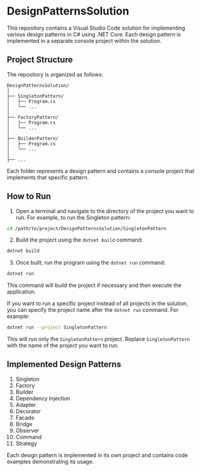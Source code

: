 
# DesignPatternsSolution

This repository contains a Visual Studio Code solution for implementing various design patterns in C# using .NET Core. Each design pattern is implemented in a separate console project within the solution.

## Project Structure

The repository is organized as follows:

```
DesignPatternsSolution/
│
├── SingletonPattern/
│   ├── Program.cs
│   └── ...
│
├── FactoryPattern/
│   ├── Program.cs
│   └── ...
│
├── BuilderPattern/
│   ├── Program.cs
│   └── ...
│
├── ...
```

Each folder represents a design pattern and contains a console project that implements that specific pattern.

## How to Run

1. Open a terminal and navigate to the directory of the project you want to run. For example, to run the Singleton pattern:

```bash
cd /path/to/project/DesignPatternsSolution/SingletonPattern
```

2. Build the project using the `dotnet build` command:

```bash
dotnet build
```

3. Once built, run the program using the `dotnet run` command:

```bash
dotnet run
```

This command will build the project if necessary and then execute the application.

If you want to run a specific project instead of all projects in the solution, you can specify the project name after the `dotnet run` command. For example:

```bash
dotnet run --project SingletonPattern
```

This will run only the `SingletonPattern` project. Replace `SingletonPattern` with the name of the project you want to run.

## Implemented Design Patterns

1. Singleton
2. Factory
3. Builder
4. Dependency Injection
5. Adapter
6. Decorator
7. Facade
8. Bridge
9. Observer
10. Command
11. Strategy

Each design pattern is implemented in its own project and contains code examples demonstrating its usage.

